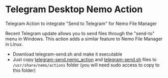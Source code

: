 # Telegram Desktop Nemo Action
Telegram Action to integrate "Send to Telegram" for Nemo File Manager

Recent Telegram update allows you to send files through the "send-to" menu in Windows. This action adds a similar feature to Nemo File Manager in Linux.

- Download telegram-send.sh and make it executable
- Just copy [telegram-send.nemo_action](https://github.com/AJAYK-01/telegram-desktop-nemo-action/blob/main/telegram-send.nemo_action) and [telegram-send.sh](https://github.com/AJAYK-01/telegram-desktop-nemo-action/blob/main/telegram-send.sh) files to ```/usr/share/nemo/actions``` folder (you will need sudo access to copy to this folder)
